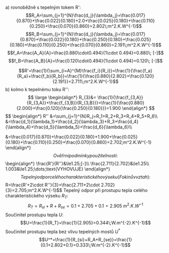 a) rovnoběžně s tepelným tokem R':
$$R_A=\sum_{j=1}^{N}\frac{d_j}{\lambda_j}=\frac{0.017}{0.870}+\frac{0.022}{0.180}+2.0+\frac{0.025}{0.180}+\frac{0.110}{0.250}+\frac{0.070}{0.860}=2.802\;m^2.K.W^{-1}$$
$$R_B=\sum_{j=1}^{N}\frac{d_j}{\lambda_j}=\frac{0.017}{0.870}+\frac{0.022}{0.180}+\frac{0.250}{0.180}+\frac{0.025}{0.180}+\frac{0.110}{0.250}+\frac{0.070}{0.860}=2.191\;m^2.K.W^{-1}$$
$$f_A=\frac{A_A}{A}=\frac{0.880\cdot0.494}{1\cdot 0.494}=0.880\; [-]$$
$$f_B=\frac{A_B}{A}=\frac{0.120\cdot0.494}{1\cdot 0.494}=0.120\; [-]$$

$$R'=\frac{1}{\sum_{i=A}^{M}\frac{f_i}{R_i}}=\frac{1}{\frac{f_a}{R_a}+\frac{f_b}{R_b}}=\frac{1}{\frac{0.880}{2.802}+\frac{0.120}{2.191}}=2.711\;m^2.K.W^{-1}$$
b) kolmo k tepelnému toku R'':
$$
\large
\begin{align*}
R_{3}&= \frac{1}{\frac{f_{3,A}}{R_{3,A}}+\frac{f_{3,B}}{R_{3,B}}}=\frac{1}{\frac{0.880}{2.000}+\frac{0.120}{\frac{0.250}{0.180}}}=1.900
\end{align*}
$$
$$
\begin{align*}
R'' &=\sum_{j=1}^{N}R_j=R_1+R_2+R_3+R_4+R_5+R_6\\\\
&=\frac{d_1}{\lambda_1}+\frac{d_2}{\lambda_3}+R_3+\frac{d_4}{\lambda_4}+\frac{d_5}{\lambda_5}+\frac{d_6}{\lambda_6}\\\\


&=\frac{0.017}{0.870}+\frac{0.022}{0.180}+1.900+\frac{0.025}{0.180}+\frac{0.110}{0.250}+\frac{0.070}{0.860}=2.702\;m^2.K.W^{-1}
\end{align*}
$$
Ověřrní podmínky použitelnosti:
$$
\begin{align*}
\frac{R'}{R''}&\le1.25\;[-]\\\\
\frac{2.711}{2.702}&\le1.25\\\\
1.003&\le1.25\;\dots\;\text{VYHOVUJE}
\end{align*}
$$
Tepelný odpor celého charakteristického výseku (Fokinův vztah):
$$R=\frac{R'+2\cdot R''}{3}=\frac{2.711+2\cdot 2.702}{3}=2.705\;m^2.K.W^{-1}$$
Tepelný odpor při prostupu tepla celého charakteristického výseku $R_T$:
$$R_T=R_{si}+R+R_{se}=0.1+2.705+0.1=2.905\;m^2.K.W^{-1}$$
Součinitel prostupu tepla $U$:
$$U=\frac{1}{R_T}=\frac{1}{2.905}=0.344\;W.m^{-2}.K^{-1}$$
Součinitel prostupu tepla bez vlivu tepelných mostů $U^*$
$$U^*=\frac{1}{R_{si}+R_A+R_{se}}=\frac{1}{0.1+2.802+0.1}=0.333\;W.m^{-2}.K^{-1}$$
